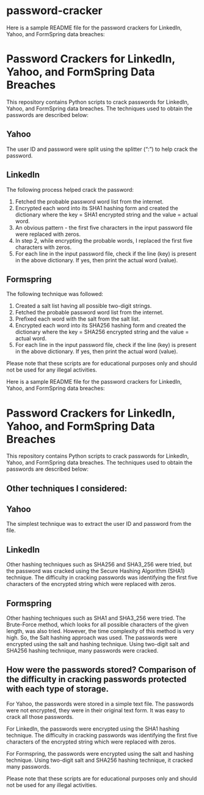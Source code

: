 # password-cracker
Here is a sample README file for the password crackers for LinkedIn, Yahoo, and FormSpring data breaches:

# Password Crackers for LinkedIn, Yahoo, and FormSpring Data Breaches

This repository contains Python scripts to crack passwords for LinkedIn, Yahoo, and FormSpring data breaches. The techniques used to obtain the passwords are described below:

## Yahoo

The user ID and password were split using the splitter (“:”) to help crack the password.

## LinkedIn

The following process helped crack the password:

1. Fetched the probable password word list from the internet.
2. Encrypted each word into its SHA1 hashing form and created the dictionary where the key = SHA1 encrypted string and the value = actual word.
3. An obvious pattern - the first five characters in the input password file were replaced with zeros.
4. In step 2, while encrypting the probable words, I replaced the first five characters with zeros.
5. For each line in the input password file, check if the line (key) is present in the above dictionary. If yes, then print the actual word (value).

## Formspring

The following technique was followed:

1. Created a salt list having all possible two-digit strings.
2. Fetched the probable password word list from the internet.
3. Prefixed each word with the salt from the salt list.
4. Encrypted each word into its SHA256 hashing form and created the dictionary where the key = SHA256 encrypted string and the value = actual word.
5. For each line in the input password file, check if the line (key) is present in the above dictionary. If yes, then print the actual word (value).

Please note that these scripts are for educational purposes only and should not be used for any illegal activities.

Here is a sample README file for the password crackers for LinkedIn, Yahoo, and FormSpring data breaches:

# Password Crackers for LinkedIn, Yahoo, and FormSpring Data Breaches

This repository contains Python scripts to crack passwords for LinkedIn, Yahoo, and FormSpring data breaches. The techniques used to obtain the passwords are described below:

## Other techniques I considered:

## Yahoo

The simplest technique was to extract the user ID and password from the file.

## LinkedIn

Other hashing techniques such as SHA256 and SHA3_256 were tried, but the password was cracked using the Secure Hashing Algorithm (SHA1) technique. The difficulty in cracking passwords was identifying the first five characters of the encrypted string which were replaced with zeros.

## Formspring

Other hashing techniques such as SHA1 and SHA3_256 were tried. The Brute-Force method, which looks for all possible characters of the given length, was also tried. However, the time complexity of this method is very high. So, the Salt hashing approach was used. The passwords were encrypted using the salt and hashing technique. Using two-digit salt and SHA256 hashing technique, many passwords were cracked.

## How were the passwords stored? Comparison of the difficulty in cracking passwords protected with each type of storage.

For Yahoo, the passwords were stored in a simple text file. The passwords were not encrypted, they were in their original text form. It was easy to crack all those passwords.

For LinkedIn, the passwords were encrypted using the SHA1 hashing technique. The difficulty in cracking passwords was identifying the first five characters of the encrypted string which were replaced with zeros.

For Formspring, the passwords were encrypted using the salt and hashing technique. Using two-digit salt and SHA256 hashing technique, it cracked many passwords.

Please note that these scripts are for educational purposes only and should not be used for any illegal activities.
